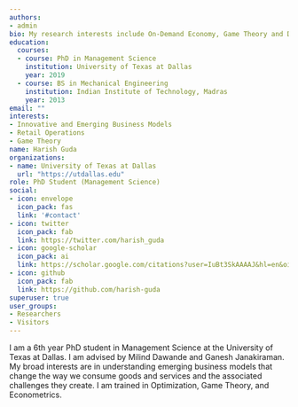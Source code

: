 ```yaml
---
authors:
- admin
bio: My research interests include On-Demand Economy, Game Theory and Data Analytics.
education:
  courses:
  - course: PhD in Management Science
    institution: University of Texas at Dallas
    year: 2019
  - course: BS in Mechanical Engineering
    institution: Indian Institute of Technology, Madras
    year: 2013
email: ""
interests:
- Innovative and Emerging Business Models
- Retail Operations
- Game Theory
name: Harish Guda
organizations:
- name: University of Texas at Dallas
  url: "https://utdallas.edu"
role: PhD Student (Management Science)
social:
- icon: envelope
  icon_pack: fas
  link: '#contact'
- icon: twitter
  icon_pack: fab
  link: https://twitter.com/harish_guda
- icon: google-scholar
  icon_pack: ai
  link: https://scholar.google.com/citations?user=IuBt3SkAAAAJ&hl=en&oi=ao
- icon: github
  icon_pack: fab
  link: https://github.com/harish-guda
superuser: true
user_groups:
- Researchers
- Visitors
---
```


I am a 6th year PhD student in Management Science at the University of Texas at Dallas. I am advised by Milind Dawande and Ganesh Janakiraman. My broad interests are in understanding emerging business models that change the way we consume goods and services and the associated challenges they create. I am trained in Optimization, Game Theory, and Econometrics. 
